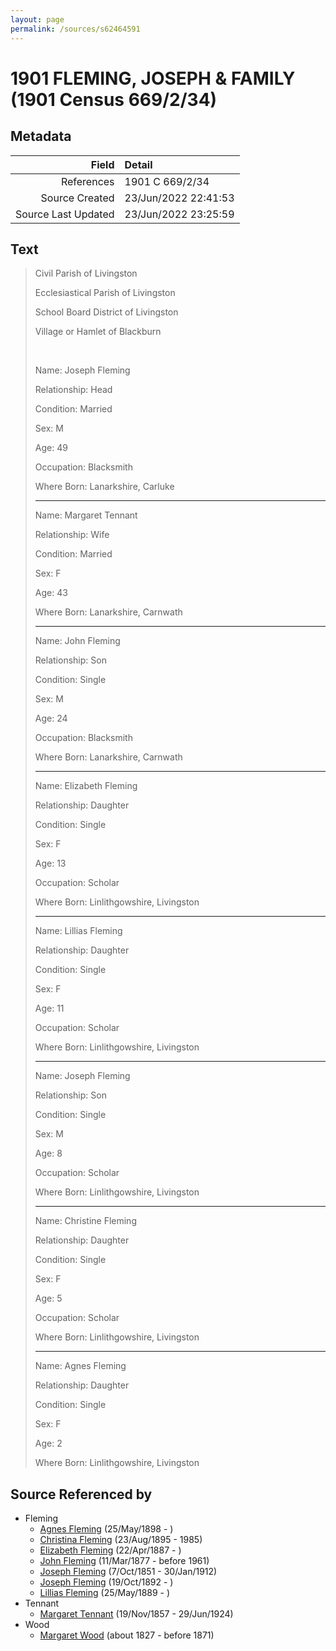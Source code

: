 ```yaml
---
layout: page
permalink: /sources/s62464591
---
```


# 1901 FLEMING, JOSEPH & FAMILY (1901 Census 669/2/34)

## Metadata

Field | Detail
---:|:---
References | 1901 C 669/2/34
Source Created | 23/Jun/2022 22:41:53
Source Last Updated | 23/Jun/2022 23:25:59

## Text

> Civil Parish of Livingston
>
> Ecclesiastical Parish of Livingston
>
> School Board District of Livingston
>
> Village or Hamlet of Blackburn
>
> <br/>
>
> Name: Joseph Fleming
>
> Relationship: Head
>
> Condition: Married
>
> Sex: M
>
> Age: 49
>
> Occupation: Blacksmith
>
> Where Born: Lanarkshire, Carluke
>
> ---
>
> Name: Margaret Tennant
>
> Relationship: Wife
>
> Condition: Married
>
> Sex: F
>
> Age: 43
>
> Where Born: Lanarkshire, Carnwath
>
> ---
>
> Name: John Fleming
>
> Relationship: Son
>
> Condition: Single
>
> Sex: M
>
> Age: 24
>
> Occupation: Blacksmith
>
> Where Born: Lanarkshire, Carnwath
>
> ---
>
> Name: Elizabeth Fleming
>
> Relationship: Daughter
>
> Condition: Single
>
> Sex: F
>
> Age: 13
>
> Occupation: Scholar
>
> Where Born: Linlithgowshire, Livingston
>
> ---
>
> Name: Lillias Fleming
>
> Relationship: Daughter
>
> Condition: Single
>
> Sex: F
>
> Age: 11
>
> Occupation: Scholar
>
> Where Born: Linlithgowshire, Livingston
>
> ---
>
> Name: Joseph Fleming
>
> Relationship: Son
>
> Condition: Single
>
> Sex: M
>
> Age: 8
>
> Occupation: Scholar
>
> Where Born: Linlithgowshire, Livingston
>
> ---
>
> Name: Christine Fleming
>
> Relationship: Daughter
>
> Condition: Single
>
> Sex: F
>
> Age: 5
>
> Occupation: Scholar
>
> Where Born: Linlithgowshire, Livingston
>
> ---
>
> Name: Agnes Fleming
>
> Relationship: Daughter
>
> Condition: Single
>
> Sex: F
>
> Age: 2
>
> Where Born: Linlithgowshire, Livingston
>

## Source Referenced by

* Fleming
  * [Agnes Fleming](../people/@29204156@-agnes-fleming-b1898-5-25-d.md) (25/May/1898 - )
  * [Christina Fleming](../people/@89446044@-christina-fleming-b1895-8-23-d1985.md) (23/Aug/1895 - 1985)
  * [Elizabeth Fleming](../people/@79236484@-elizabeth-fleming-b1887-4-22-d.md) (22/Apr/1887 - )
  * [John Fleming](../people/@49475976@-john-fleming-b1877-3-11-d1961.md) (11/Mar/1877 - before 1961)
  * [Joseph Fleming](../people/@57117702@-joseph-fleming-b1851-10-7-d1912-1-30.md) (7/Oct/1851 - 30/Jan/1912)
  * [Joseph Fleming](../people/@89747088@-joseph-fleming-b1892-10-19-d.md) (19/Oct/1892 - )
  * [Lillias Fleming](../people/@39306088@-lillias-fleming-b1889-5-25-d.md) (25/May/1889 - )
* Tennant
  * [Margaret Tennant](../people/@14002910@-margaret-tennant-b1857-11-19-d1924-6-29.md) (19/Nov/1857 - 29/Jun/1924)
* Wood
  * [Margaret Wood](../people/@50500805@-margaret-wood-b1827-d1871.md) (about 1827 - before 1871)
